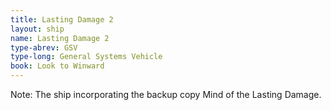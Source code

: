 ```yaml
---
title: Lasting Damage 2
layout: ship
name: Lasting Damage 2
type-abrev: GSV
type-long: General Systems Vehicle
book: Look to Winward
---
```


<span class="note">Note:</span> The ship incorporating the backup copy Mind of the Lasting Damage.
